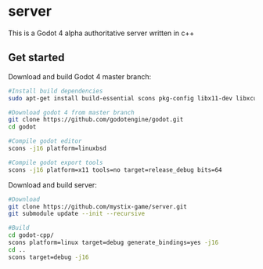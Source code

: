 # server
This is a Godot 4 alpha authoritative server written in c++

## Get started

Download and build Godot 4 master branch:
```bash
#Install build dependencies
sudo apt-get install build-essential scons pkg-config libx11-dev libxcursor-dev libxinerama-dev libgl1-mesa-dev libglu-dev libasound2-dev libpulse-dev libudev-dev libxi-dev libxrandr-dev yasm

#Download godot 4 from master branch
git clone https://github.com/godotengine/godot.git
cd godot

#Compile godot editor
scons -j16 platform=linuxbsd

#Compile godot export tools
scons -j16 platform=x11 tools=no target=release_debug bits=64
```

Download and build server:
```bash
#Download
git clone https://github.com/mystix-game/server.git
git submodule update --init --recursive

#Build
cd godot-cpp/
scons platform=linux target=debug generate_bindings=yes -j16
cd ..
scons target=debug -j16
```


